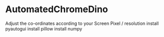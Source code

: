 # AutomatedChromeDino
Adjust the co-ordinates according to your Screen Pixel / resolution
install pyautogui
install pillow
install numpy
